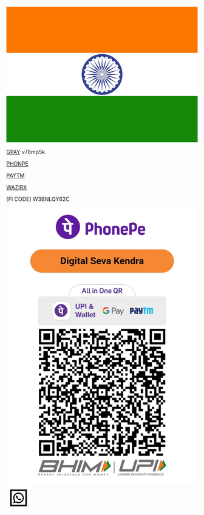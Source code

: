 ![Refferal](/flag.png)

[GPAY](https://g.co/payinvite/v78mp5k) v78mp5k

[PHONPE](https://phon.pe/ru_rajeiwezo)

[PAYTM](https://p.paytm.me/xCTH/7d6b098a)

[WAZIRX](https://wazirx.com/invite/qv6b4ar8)

[FI CODE] W3BNLQY62C


[![phonepe Merchant](/qr11.jpg)](https://tools.apgy.in/upi/Digital+Seva+Kendra+/bms.201018353801@indus/)
[![Whatsapp Msg](/whatsapp.svg)](http://wa.me/918001005656?text=Hi!)
